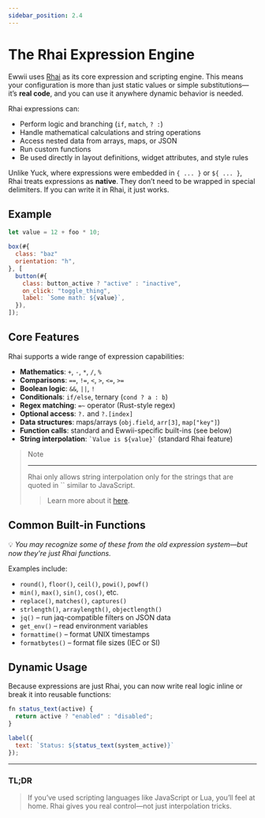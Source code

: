 ```yaml
---
sidebar_position: 2.4
---
```


# The Rhai Expression Engine

Ewwii uses [Rhai](https://rhai.rs/) as its core expression and scripting engine. This means your configuration is more than just static values or simple substitutions—it’s **real code**, and you can use it anywhere dynamic behavior is needed.

Rhai expressions can:

- Perform logic and branching (`if`, `match`, `? :`)
- Handle mathematical calculations and string operations
- Access nested data from arrays, maps, or JSON
- Run custom functions
- Be used directly in layout definitions, widget attributes, and style rules

Unlike Yuck, where expressions were embedded in `{ ... }` or `${ ... }`, Rhai treats expressions as **native**. They don’t need to be wrapped in special delimiters. If you can write it in Rhai, it just works.

## Example

```javascript
let value = 12 + foo * 10;

box(#{
  class: "baz"
  orientation: "h",
}, [
  button(#{
    class: button_active ? "active" : "inactive",
    on_click: "toggle_thing",
    label: `Some math: ${value}`,
  }),
]);
```

## Core Features

Rhai supports a wide range of expression capabilities:

- **Mathematics**: `+`, `-`, `*`, `/`, `%`
- **Comparisons**: `==`, `!=`, `<`, `>`, `<=`, `>=`
- **Boolean logic**: `&&`, `||`, `!`
- **Conditionals**: `if/else`, ternary (`cond ? a : b`)
- **Regex matching**: `=~` operator (Rust-style regex)
- **Optional access**: `?.` and `?.[index]`
- **Data structures**: maps/arrays (`obj.field`, `arr[3]`, `map["key"]`)
- **Function calls**: standard and Ewwii-specific built-ins (see below)
- **String interpolation**: `` `Value is ${value}` `` (standard Rhai feature)

> Note
>
> ---
>
> Rhai only allows string interpolation only for the strings that are quoted in `` similar to JavaScript.
>
> > Learn more about it [here](https://rhai.rs/book/ref/strings-chars.html?interpolation#string-interpolation).

## Common Built-in Functions

💡 _You may recognize some of these from the old expression system—but now they're just Rhai functions._

Examples include:

- `round()`, `floor()`, `ceil()`, `powi()`, `powf()`
- `min()`, `max()`, `sin()`, `cos()`, etc.
- `replace()`, `matches()`, `captures()`
- `strlength()`, `arraylength()`, `objectlength()`
- `jq()` – run jaq-compatible filters on JSON data
- `get_env()` – read environment variables
- `formattime()` – format UNIX timestamps
- `formatbytes()` – format file sizes (IEC or SI)

## Dynamic Usage

Because expressions are just Rhai, you can now write real logic inline or break it into reusable functions:

```javascript
fn status_text(active) {
  return active ? "enabled" : "disabled";
}

label({
  text: `Status: ${status_text(system_active)}`
});
```

---

### TL;DR

> If you’ve used scripting languages like JavaScript or Lua, you’ll feel at home. Rhai gives you real control—not just interpolation tricks.
